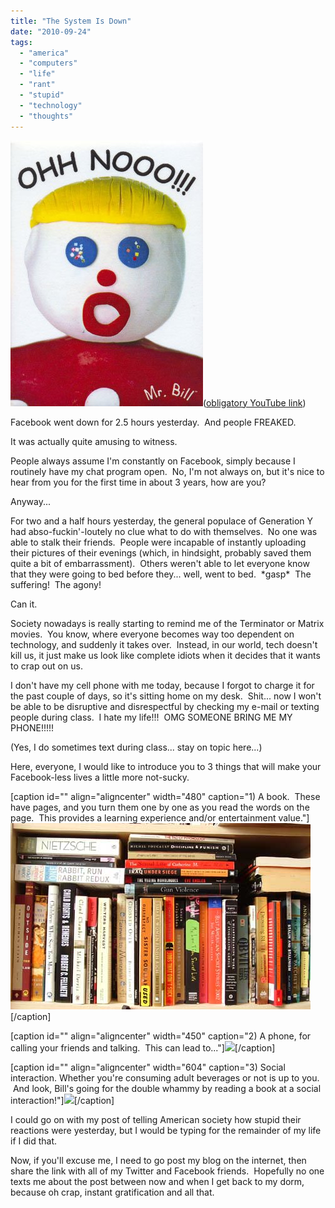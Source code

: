 ```yaml
---
title: "The System Is Down"
date: "2010-09-24"
tags:
  - "america"
  - "computers"
  - "life"
  - "rant"
  - "stupid"
  - "technology"
  - "thoughts"
---
```


![](images/mr-bill-ohh-nooo-magnet-c11751410jpeg.jpg)([obligatory YouTube link](http://www.youtube.com/watch?v=JwZwkk7q25I))

Facebook went down for 2.5 hours yesterday.  And people FREAKED.

It was actually quite amusing to witness.

People always assume I'm constantly on Facebook, simply because I routinely have my chat program open.  No, I'm not always on, but it's nice to hear from you for the first time in about 3 years, how are you?

Anyway...

For two and a half hours yesterday, the general populace of Generation Y had abso-fuckin'-loutely no clue what to do with themselves.  No one was able to stalk their friends.  People were incapable of instantly uploading their pictures of their evenings (which, in hindsight, probably saved them quite a bit of embarrassment).  Others weren't able to let everyone know that they were going to bed before they... well, went to bed.  \*gasp\*  The suffering!  The agony!

Can it.

Society nowadays is really starting to remind me of the Terminator or Matrix movies.  You know, where everyone becomes way too dependent on technology, and suddenly it takes over.  Instead, in our world, tech doesn't kill us, it just make us look like complete idiots when it decides that it wants to crap out on us.

I don't have my cell phone with me today, because I forgot to charge it for the past couple of days, so it's sitting home on my desk.  Shit... now I won't be able to be disruptive and disrespectful by checking my e-mail or texting people during class.  I hate my life!!!  OMG SOMEONE BRING ME MY PHONE!!!!!

(Yes, I do sometimes text during class... stay on topic here...)

Here, everyone, I would like to introduce you to 3 things that will make your Facebook-less lives a little more not-sucky.

\[caption id="" align="aligncenter" width="480" caption="1) A book.  These have pages, and you turn them one by one as you read the words on the page.  This provides a learning experience and/or entertainment value."\]![](images/books.jpg)\[/caption\]

\[caption id="" align="aligncenter" width="450" caption="2) A phone, for calling your friends and talking.  This can lead to..."\]![](images/rotary-cell-phone.jpg)\[/caption\]

\[caption id="" align="aligncenter" width="604" caption="3) Social interaction. Whether you're consuming adult beverages or not is up to you.  And look, Bill's going for the double whammy by reading a book at a social interaction!"\]![](images/23806_627356121523_38201890_36527782_5823776_n.jpg)\[/caption\]

I could go on with my post of telling American society how stupid their reactions were yesterday, but I would be typing for the remainder of my life if I did that.

Now, if you'll excuse me, I need to go post my blog on the internet, then share the link with all of my Twitter and Facebook friends.  Hopefully no one texts me about the post between now and when I get back to my dorm, because oh crap, instant gratification and all that.
